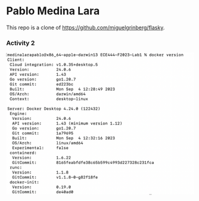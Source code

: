 # Pablo Medina Lara

This repo is a clone of https://github.com/miguelgrinberg/flasky.

### Activity 2

![Activity 2](/screenshots/L3-A2.png)
